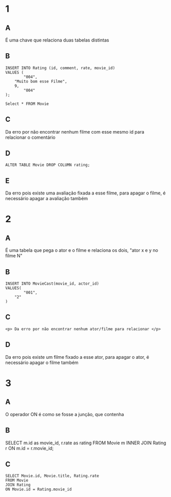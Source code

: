 # 1 

## A

<p> É uma chave que relaciona duas tabelas distintas </p>

## B

```
INSERT INTO Rating (id, comment, rate, movie_id) 
VALUES (
		"004",
    "Muito bom esse Filme",
    9,
		"004"
);

Select * FROM Movie
```

## C

<p> Da erro por não encontrar nenhum filme com esse mesmo id para relacionar o comentário </p>

## D

```
ALTER TABLE Movie DROP COLUMN rating;
```

## E

<p>Da erro pois existe uma avaliação fixada a esse filme, para apagar o filme, é necessário apagar a avaliação também</p>

# 2

## A

<p> É uma tabela que pega o ator e o filme e relaciona os dois, "ator x e y no filme N" </p>

## B

```
INSERT INTO MovieCast(movie_id, actor_id)
VALUES(
		"001",
    "2"
)
```

## C

```
<p> Da erro por não encontrar nenhum ator/filme para relacionar </p>
```

## D

<p>Da erro pois existe um filme fixado a esse ator, para apagar o ator, é necessário apagar o filme também</p>

# 3

## A

<p>O operador ON é como se fosse a junção, que contenha</p>

## B

SELECT m.id as movie_id, r.rate as rating FROM Movie m
INNER JOIN Rating r ON m.id = r.movie_id;

## C

```
SELECT Movie.id, Movie.title, Rating.rate
FROM Movie
JOIN Rating
ON Movie.id = Rating.movie_id
```


